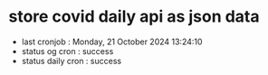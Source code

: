 # store covid daily api as json data

- last cronjob : Monday, 21 October 2024 13:24:10
- status og cron : success
- status daily cron : success
      
      